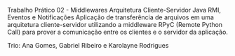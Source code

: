 Trabalho Prático 02 - Middlewares
Arquitetura Cliente-Servidor
Java RMI, Eventos e Notificações
Aplicação de transferência de arquivos em uma arquitetura cliente-servidor utilizando a middleware RPyC (Remote Python Call) para prover a comunicação entre os clientes e o servidor da aplicação.

Trio: Ana Gomes, Gabriel Ribeiro e Karolayne Rodrigues
